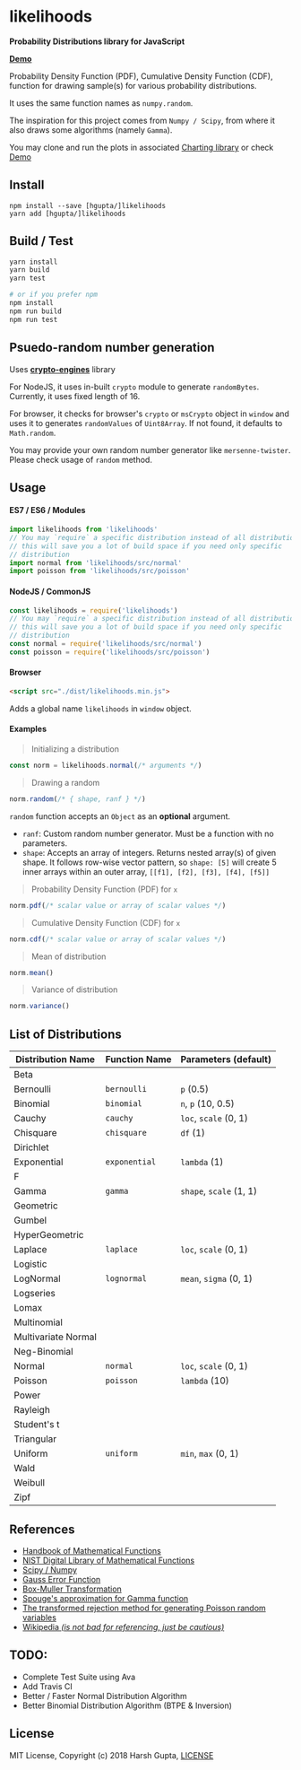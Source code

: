 # likelihoods
__Probability Distributions library for JavaScript__

[__Demo__][demo]

Probability Density Function (PDF), Cumulative Density Function (CDF),
function for drawing sample(s) for various probability distributions.

It uses the same function names as `numpy.random`.

The inspiration for this project comes from `Numpy / Scipy`, from where it
also draws some algorithms (namely `Gamma`).

You may clone and run the plots in associated [Charting library][charting]
or check [Demo][demo]

## Install
```
npm install --save [hgupta/]likelihoods
yarn add [hgupta/]likelihoods
```

## Build / Test
```sh
yarn install
yarn build
yarn test

# or if you prefer npm
npm install
npm run build
npm run test
```

## Psuedo-random number generation

Uses [__crypto-engines__][crypto-engine] library

For NodeJS, it uses in-built `crypto` module to generate `randomBytes`.
Currently, it uses fixed length of 16.

For browser, it checks for browser's `crypto` or `msCrypto` object in `window`
and uses it to generates `randomValues` of `Uint8Array`.
If not found, it defaults to `Math.random`.

You may provide your own random number generator like `mersenne-twister`.
Please check usage of `random` method.

## Usage

#### ES7 / ES6 / Modules
```javascript
import likelihoods from 'likelihoods'
// You may `require` a specific distribution instead of all distributions
// this will save you a lot of build space if you need only specific
// distribution
import normal from 'likelihoods/src/normal'
import poisson from 'likelihoods/src/poisson'
```

#### NodeJS / CommonJS
```javascript
const likelihoods = require('likelihoods')
// You may `require` a specific distribution instead of all distributions
// this will save you a lot of build space if you need only specific
// distribution
const normal = require('likelihoods/src/normal')
const poisson = require('likelihoods/src/poisson')
```

#### Browser
```html
<script src="./dist/likelihoods.min.js">
```

Adds a global name `likelihoods` in `window` object.

#### Examples

> Initializing a distribution
```javascript
const norm = likelihoods.normal(/* arguments */)
```

> Drawing a random
```javascript
norm.random(/* { shape, ranf } */)
```
`random` function accepts an `Object` as an __optional__ argument.

- `ranf`: Custom random number generator. Must be a function with no parameters.
- `shape`: Accepts an array of integers. Returns nested array(s) of given shape.
It follows row-wise vector pattern, so `shape: [5]` will create 5 inner arrays
within an outer array, `[[f1], [f2], [f3], [f4], [f5]]`

> Probability Density Function (PDF) for `x`
```javascript
norm.pdf(/* scalar value or array of scalar values */)
```

> Cumulative Density Function (CDF) for `x`
```javascript
norm.cdf(/* scalar value or array of scalar values */)
```

> Mean of distribution
```javascript
norm.mean()
```

> Variance of distribution
```javascript
norm.variance()
```

## List of Distributions

| Distribution Name   | Function Name | Parameters (default)    |
| ------------------- | ------------- | ----------------------- |
| Beta                |               |                         |
| Bernoulli           | `bernoulli`   | `p` (0.5)               |
| Binomial            | `binomial`    | `n`, `p` (10, 0.5)      |
| Cauchy              | `cauchy`      | `loc`, `scale` (0, 1)   |
| Chisquare           | `chisquare`   | `df` (1)                |
| Dirichlet           |               |                         |
| Exponential         | `exponential` | `lambda` (1)            |
| F                   |               |                         |
| Gamma               | `gamma`       | `shape`, `scale` (1, 1) |
| Geometric           |               |                         |
| Gumbel              |               |                         |
| HyperGeometric      |               |                         |
| Laplace             | `laplace`     | `loc`, `scale` (0, 1)   |
| Logistic            |               |                         |
| LogNormal           | `lognormal`   | `mean`, `sigma` (0, 1)  |
| Logseries           |               |                         |
| Lomax               |               |                         |
| Multinomial         |               |                         |
| Multivariate Normal |               |                         |
| Neg-Binomial        |               |                         |
| Normal              | `normal`      | `loc`, `scale` (0, 1)   |
| Poisson             | `poisson`     | `lambda` (10)           |
| Power               |               |                         |
| Rayleigh            |               |                         |
| Student's t         |               |                         |
| Triangular          |               |                         |
| Uniform             | `uniform`     | `min`, `max` (0, 1)     |
| Wald                |               |                         |
| Weibull             |               |                         |
| Zipf                |               |                         |

## References
- [Handbook of Mathematical Functions][nist-hmf]
- [NIST Digital Library of Mathematical Functions][dlmf-nist]
- [Scipy / Numpy][numpy]
- [Gauss Error Function][error_fn]
- [Box-Muller Transformation][box-muller]
- [Spouge's approximation for Gamma function][gamma-fn]
- [The transformed rejection method for generating Poisson random variables][poisson-ptrs]
- [Wikipedia _(is not bad for referencing, just be cautious)_][wiki]

## TODO:
- Complete Test Suite using Ava
- Add Travis CI
- Better / Faster Normal Distribution Algorithm
- Better Binomial Distribution Algorithm (BTPE & Inversion)

## License
MIT License, Copyright (c) 2018 Harsh Gupta, [LICENSE][license]


  [charting]: https://github.com/hgupta/likelihoods-charting
  [demo]: https://hgupta.github.io/likelihoods
  [crypto-engine]: https://github.com/hgupta/crypto-engines
  [nist-hmf]: http://people.math.sfu.ca/~cbm/aands/intro.htm
  [dlmf-nist]: https://dlmf.nist.gov/
  [numpy]: https://docs.scipy.org/doc/numpy/reference/routines.random.html
  [error_fn]: https://en.wikipedia.org/wiki/Error_function#Approximation_with_elementary_functions
  [box-muller]: http://www.design.caltech.edu/erik/Misc/Gaussian.html
  [gamma-fn]: https://deamentiaemundi.wordpress.com/2013/06/29/the-gamma-function-with-spouges-approximation/
  [license]: https://github.com/hgupta/likelihoods/blob/master/LICENSE
  [poisson-ptrs]: https://www.sciencedirect.com/science/article/pii/0167668793909974
  [wiki]: https://en.wikipedia.org/wiki/
